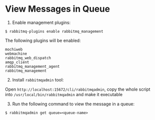 # View Messages in Queue

1. Enable management plugins:

  ```console
  $ rabbitmq-plugins enable rabbitmq_management
  ```

  The following plugins will be enabled:

  ```
  mochiweb
  webmachine
  rabbitmq_web_dispatch
  amqp_client
  rabbitmq_management_agent
  rabbitmq_management
  ```

2. Install `rabbitmqadmin` tool:

  Open `http://localhost:15672/cli/rabbitmqadmin`, copy the whole script into `/usr/local/bin/rabbitmqadmin` and make it executable

3. Run the following command to view the message in a queue:

  ```console
  $ rabbitmqadmin get queue=<queue-name>
  ```
